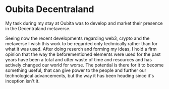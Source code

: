 # Oubita Decentraland
 
My task during my stay at Oubita was to develop and market their presence in the Decentraland metaverse.

Seeing now the recent developments regarding web3, crypto and the metaverse I wish this work to be regarded only technically rather than for what it was used.
After doing reserch and forming my ideas, I hold a firm opinion that the way the beforementioned elements were used for the past years have been a total and utter waste of time and resources and has actively changed our world for worse. 
The potential is there for it to become something useful, that can give power to the people and further our technological advancements, but the way it has been heading since it's inception isn't it.
